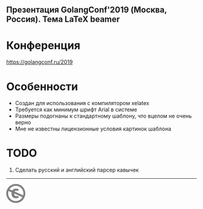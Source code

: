 Презентация GolangConf'2019 (Москва, Россия). Тема LaTeX beamer
---------------------------------------------------------------

Конференция
===========

https://golangconf.ru/2019

Особенности
===========

* Создан для использования с компилятором xelatex
* Требуется как минимум шрифт Arial в системе
* Размеры подогнаны к стандартному шаблону, что вцелом не очень верно
* Мне не известны лицензионные условия картинок шаблона

TODO
====

1. Сделать русский и английский парсер кавычек


---
[![UNLICENSE](noc.png)](UNLICENSE)
